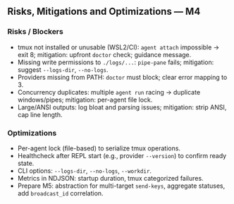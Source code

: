 ## Risks, Mitigations and Optimizations — M4

### Risks / Blockers
- tmux not installed or unusable (WSL2/CI): `agent attach` impossible → exit 8; mitigation: upfront `doctor` check; guidance message.
- Missing write permissions to `./logs/...`: `pipe-pane` fails; mitigation: suggest `--logs-dir`, `--no-logs`.
- Providers missing from PATH: `doctor` must block; clear error mapping to 3.
- Concurrency duplicates: multiple `agent run` racing → duplicate windows/pipes; mitigation: per-agent file lock.
- Large/ANSI outputs: log bloat and parsing issues; mitigation: strip ANSI, cap line length.

### Optimizations
- Per-agent lock (file-based) to serialize tmux operations.
- Healthcheck after REPL start (e.g., provider `--version`) to confirm ready state.
- CLI options: `--logs-dir`, `--no-logs`, `--workdir`.
- Metrics in NDJSON: startup duration, tmux categorized failures.
- Prepare M5: abstraction for multi-target `send-keys`, aggregate statuses, add `broadcast_id` correlation.


